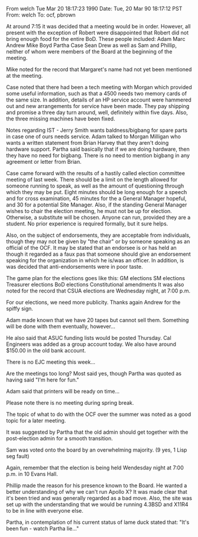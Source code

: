 From welch  Tue Mar 20 18:17:23 1990
Date: Tue, 20 Mar 90 18:17:12 PST
From: welch
To: ocf, pbrown

At around 7:15 it was decided that a meeting would be in order.  However,
all present with the exception of Robert were disappointed that Robert did
not bring enough food for the entire BoD.  These people included:
        Adam                            Marc
        Andrew                          Mike
        Boyd                            Partha
        Case                            Sean
        Drew
as well as Sam and Phillip, neither of whom were members of the Board at the
beginning of the meeting.

Mike noted for the record that Margaret's name had not yet been mentioned at
the meeting.

Case noted that there had been a tech meeting with Morgan which provided some
useful information, such as that a 4500 needs two memory cards of the same
size.  In addition, details of an HP service account were hammered out and
new arrangements for service have been made.  They pay shipping and promise
a three day turn around, well, definitely within five days.  Also, the three
missing machines have been fixed.

Notes regarding IST - Jerry Smith wants baldness/bigbang for spare parts in
case one of ours needs service.  Adam talked to Morgan Milligan who wants a
written statement from Brian Harvey that they aren't doing hardware support.
Partha said basically that if we are doing hardware, then they have no need
for bigbang.  There is no need to mention bigbang in any agreement or letter
from Brian.

Case came forward with the results of a hastily called election committee
meeting of last week.  There should be a limit on the length allowed for
someone running to speak, as well as the amount of questioning through which
they may be put.  Eight minutes should be long enough for a speech and for
cross examination, 45 minutes for the a General Manager hopeful, and 30 for
a potential Site Manager.  Also, if the standing General Manager wishes to
chair the election meeting, he must not be up for election.  Otherwise, a
substitute will be chosen.  Anyone can run, provided they are a student.
No prior experience is required formally, but it sure helps.

Also, on the subject of endorsements, they are acceptable from individuals,
though they may not be given by "the chair" or by someone speaking as an
official of the OCF.  It may be stated that an endorsee is or has held an
though it regarded as a faux pas that someone should give an endorsement
speaking for the organization in which he is/was an officer.  In addition,
is was decided that anti-endorsements were in poor taste.

The game plan for the elections goes like this:
        GM elections
        SM elections
        Treasurer elections
        BoD elections
        Constitutional amendments
It was also noted for the record that CSUA elections are Wednesday night, at
7:00 p.m.

For our elections, we need more publicity.  Thanks again Andrew for the spiffy
sign.

Adam made known that we have 20 tapes but cannot sell them.  Something will
be done with them eventually, however...

He also said that ASUC funding lists would be posted Thursday.  Cal Engineers
was added as a group account today.  We also have around $150.00 in the old
bank account.

There is no EJC meeting this week...

Are the meetings too long?  Most said yes, though Partha was quoted as having
said "I'm here for fun."

Adam said that printers will be ready on time...

Please note there is no meeting during spring break.

The topic of what to do with the OCF over the summer was noted as a good topic
for a later meeting.

It was suggested by Partha that the old admin should get together with the
post-election admin for a smooth transition.

Sam was voted onto the board by an overwhelming majority. (9 yes, 1 Lisp
seg fault)

Again, remember that the election is being held Wendesday night at 7:00 p.m.
in 10 Evans Hall.

Phillip made the reason for his presence known to the Board.  He wanted
a better understanding of why we can't run Apollo X?  It was made clear that
it's been tried and was generally regarded as a bad move.  Also, the site
was set up with the understanding that we would be running 4.3BSD and X11R4
to be in line with everyone else.

Partha, in contemplation of his current status of lame duck stated that:
"It's been fun - watch Partha lie..."

